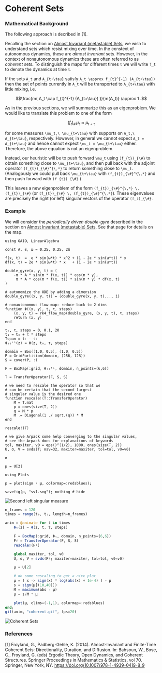 # Coherent Sets

### Mathematical Background

The following approach is decribed in [1]. 

Recalling the section on [Almost Invariant (metastable) Sets](@ref), we wish to understand sets which resist mixing over time. In the constext of autonomous dynamics, these are _almost invariant_ sets. However, in the context of nonautonomous dynamics these are often referred to as _coherent_ sets. To distinguish the maps for different times `t` we will write ``f_t`` to denote the dynamics at time ``t``. 

If the sets ``A_t`` and ``A_{t+\tau}`` satisfy ``A_t \approx f_{t}^{-1} (A_{t+\tau})`` then the set of points currently in ``A_t`` will be transported to ``A_{t+\tau}`` with little mixing, i.e. 
```math
\frac{m( A_t \cap f_{t}^{-1} (A_{t+\tau}) )}{m(A_t)} \approx 1 .
```
As in the previous sections, we will summarize this as an eigenproblem. We would like to translate this problem to one of the form 
```math
(f_t)_{\#}\,\mu_t \approx \mu_{t+\tau}
``` 
for some measures ``\mu_t,\ \mu_{t+\tau}`` with supports on ``A_t,\ A_{t+\tau}``, respectively. However, in general we cannot expect ``A_t = A_{t+\tau}`` and hence cannot expect ``\mu_t = \mu_{t+\tau}`` either. Therefore, the above equation is not an eigenproblem. 

Instead, our heuristic will be to push forward ``\mu_t`` using ``(f_{t})_{\#}`` to obtain something close to ``\mu_{t+\tau}``, and then pull back with the adjoint operator ``(f_{t})_{\#}^{\,*}`` to return something close to ``\mu_t``. (Analogously we could pull back ``\mu_{t+\tau}`` with ``(f_{t})_{\#}^{\,*}`` and then push forward with ``(f_{t})_{\#}``.) 

This leaves a new eigenproblem of the form ``(f_{t})_{\#}^{\,*} \, (f_{t})_{\#}`` (or ``(f_{t})_{\#} \, (f_{t})_{\#}^{\,*}``). These eigenvalues are precisely the right (or left) singular vectors of the operator ``(f_t)_{\#}``. 

### Example

We will consider the _periodically driven double-gyre_ described in the section on [Almost Invariant (metastable) Sets](@ref). See that page for details on the map. 

```@setup 1
using GAIO, LinearAlgebra

const A, ϵ, ω = 0.25, 0.25, 2π

f(x, t)  =  ϵ * sin(ω*t) * x^2 + (1 - 2ϵ * sin(ω*t)) * x
df(x, t) = 2ϵ * sin(ω*t) * x   + (1 - 2ϵ * sin(ω*t))

double_gyre(x, y, t) = (
    -π * A * sin(π * f(x, t)) * cos(π * y),
     π * A * cos(π * f(x, t)) * sin(π * y) * df(x, t)
)

# autonomize the ODE by adding a dimension
double_gyre((x, y, t)) = (double_gyre(x, y, t)..., 1)

# nonautonomous flow map: reduce back to 2 dims
function Φ((x, y), t, τ, steps)
    (x, y, t) = rk4_flow_map(double_gyre, (x, y, t), τ, steps)
    return (x, y)
end
```

```@example 1
t₀, τ, steps = 0, 0.1, 20
t₁ = t₀ + τ * steps
Tspan = t₁ - t₀
Φₜ₀ᵗ¹(z) = Φ(z, t₀, τ, steps)

domain = Box((1.0, 0.5), (1.0, 0.5))
P = GridPartition(domain, (256, 128))
S = cover(P, :)

F = BoxMap(:grid, Φₜ₀ᵗ¹, domain, n_points=(6,6))

T = TransferOperator(F, S, S)

# we need to rescale the operator so that we
# can be certain that the second-largest 
# singular value is the desired one
function rescale!(T::TransferOperator)
    M = T.mat
    p = ones(size(T, 2))
    q = M * p
    M .= Diagonal(1 ./ sqrt.(q)) * M
end

rescale!(T)

# we give Arpack some help converging to the singular values,
# see the Arpack docs for explanations of keywords
tol, maxiter, v0 = eps()^(1/2), 1000, ones(size(T, 2))
U, σ, V = svds(T; nsv=32, maxiter=maxiter, tol=tol, v0=v0)

σ
```

```@example 1
μ = U[2]
```

```@example 1
using Plots

p = plot(sign ∘ μ, colormap=:redsblues);

savefig(p, "sv1.svg"); nothing # hide
```

![Second left singular measure](sv1.svg)

```julia
n_frames = 120
times = range(t₀, t₁, length=n_frames)

anim = @animate for t in times
    Φₜ(z) = Φ(z, t, τ, steps)

    F = BoxMap(:grid, Φₜ, domain, n_points=(6,6))
    F♯ = TransferOperator(F, S, S)
    rescale!(F♯)

    global maxiter, tol, v0
    U, σ, V = svds(F♯; maxiter=maxiter, tol=tol, v0=v0)

    μ = U[2]

    # do some rescaling to get a nice plot
    μ = ( x -> sign(x) * log(abs(x) + 1e-4) ) ∘ μ
    s = sign(μ[(10,40)])
    M = maximum(abs ∘ μ)
    μ = s/M * μ

    plot(μ, clims=(-1,1), colormap=:redsblues)
end;
gif(anim, "coherent.gif", fps=20)
```

![Coherent Sets](../assets/coherent.gif)


### References

[1] Froyland, G., Padberg-Gehle, K. (2014). Almost-Invariant and Finite-Time Coherent Sets: Directionality, Duration, and Diffusion. In: Bahsoun, W., Bose, C., Froyland, G. (eds) Ergodic Theory, Open Dynamics, and Coherent Structures. Springer Proceedings in Mathematics & Statistics, vol 70. Springer, New York, NY. https://doi.org/10.1007/978-1-4939-0419-8_9
